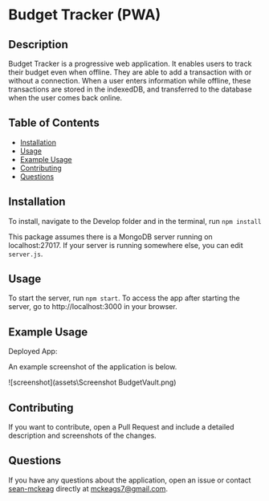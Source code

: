 # Budget Tracker (PWA)

## Description

Budget Tracker is a progressive web application. It enables users to track their budget even when offline. They are able to add a transaction with or without a connection. When a user enters information while offline, these transactions are stored in the indexedDB, and transferred to the database when the user comes back online.

## Table of Contents

- [Installation](#installation)
- [Usage](#usage)
- [Example Usage](#example-usage)
- [Contributing](#contributing)
- [Questions](#questions)

## Installation

To install, navigate to the Develop folder and in the terminal, run `npm install`

This package assumes there is a MongoDB server running on localhost:27017. If your server is running somewhere else, you can edit `server.js`.

## Usage

To start the server, run `npm start`. To access the app after starting the server, go to http://localhost:3000 in your browser.

## Example Usage

Deployed App: 

An example screenshot of the application is below.

![screenshot](assets\Screenshot BudgetVault.png)


## Contributing

If you want to contribute, open a Pull Request and include a detailed description and screenshots of the changes.

## Questions

If you have any questions about the application, open an issue or contact [sean-mckeag](https://github.com/mckeags7) directly at mckeags7@gmail.com.

